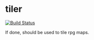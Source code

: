 # tiler

[![Build Status](https://travis-ci.org/anastasia-zaitsewa/tiler.svg?branch=master.png)](https://travis-ci.org/anastasia-zaitsewa/tiler.svg?branch=master)

If done, should be used to tile rpg maps.
